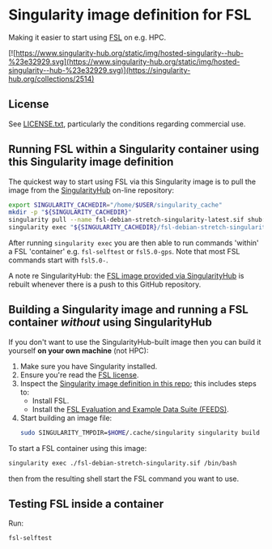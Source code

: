 # Singularity image definition for FSL

Making it easier to start using [FSL](https://fsl.fmrib.ox.ac.uk/fsl/fslwiki/) on e.g. HPC.

[![https://www.singularity-hub.org/static/img/hosted-singularity--hub-%23e32929.svg](https://www.singularity-hub.org/static/img/hosted-singularity--hub-%23e32929.svg)](https://singularity-hub.org/collections/2514)

## License

See [LICENSE.txt](LICENSE.txt), particularly the conditions regarding commercial use.

## Running FSL within a Singularity container using this Singularity image definition 

The quickest way to start using FSL via this Singularity image is to 
pull the image from the [SingularityHub](http://singularity-hub.org/) on-line repository:

```sh
export SINGULARITY_CACHEDIR="/home/$USER/singularity_cache"
mkdir -p "${SINGULARITY_CACHEDIR}"
singularity pull --name fsl-debian-stretch-singularity-latest.sif shub://rses-singularity/fsl-debian-stretch-singularity:latest 
singularity exec "${SINGULARITY_CACHEDIR}/fsl-debian-stretch-singularity-latest.sif" /bin/bash
```

After running `singularity exec` you are then able to run commands 'within' a FSL 'container' e.g. 
`fsl-selftest` or `fsl5.0-gps`. Note that most FSL commands start with `fsl5.0-`.

A note re SingularityHub: the [FSL image provided via SingularityHub](https://www.singularity-hub.org/collections/2514) is 
rebuilt whenever there is a push to this GitHub repository.

## Building a Singularity image and running a FSL container *without* using SingularityHub

If you don't want to use the SingularityHub-built image then you can build it yourself **on your own machine** (not HPC):

 1. Make sure you have Singularity installed.
 1. Ensure you're read the [FSL license](LICENSE.txt).
 1. Inspect the [Singularity image definition in this repo](Singularity); this includes steps to:
      - Install FSL.
      - Install the [FSL Evaluation and Example Data Suite (FEEDS)](https://fsl.fmrib.ox.ac.uk/fsl/fslwiki/FEEDS).
 1. Start building an image file:
    ```sh
    sudo SINGULARITY_TMPDIR=$HOME/.cache/singularity singularity build ./fsl-debian-stretch-singularity.sif ./Singularity
    ```

To start a FSL container using this image:

```sh
singularity exec ./fsl-debian-stretch-singularity.sif /bin/bash
```

then from the resulting shell start the FSL command you want to use.

## Testing FSL inside a container

Run:

```sh
fsl-selftest
```
